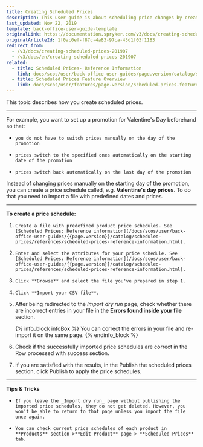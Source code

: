 ```yaml
---
title: Creating Scheduled Prices
description: This user guide is about scheduling price changes by creating product price schedules. This functionality is shipped with the Scheduled prices feature.
last_updated: Nov 22, 2019
template: back-office-user-guide-template
originalLink: https://documentation.spryker.com/v3/docs/creating-scheduled-prices-201907
originalArticleId: 1f0ac0ef-f87c-4a83-97ca-45d1f03f1183
redirect_from:
  - /v3/docs/creating-scheduled-prices-201907
  - /v3/docs/en/creating-scheduled-prices-201907
related:
  - title: Scheduled Prices- Reference Information
    link: docs/scos/user/back-office-user-guides/page.version/catalog/scheduled-prices/references/scheduled-prices-reference-information.html
  - title: Scheduled Prices Feature Overview
    link: docs/scos/user/features/page.version/scheduled-prices-feature-overview.html
---
```


This topic describes how you create scheduled prices.
***
For example, you want to set up a promotion for Valentine's Day beforehand so that:

*     you do not have to switch prices manually on the day of the promotion
*     prices switch to the specified ones automatically on the starting date of the promotion
*     prices switch back automatically on the last day of the promotion

Instead of changing prices manually on the starting day of the promotion, you can create a price schedule called,  e.g. **Valentine's day prices**. To do that you need to import a file with predefined dates and prices.

***

**To create a price schedule:**

1.     Create a file with predefined product price schedules. See [Scheduled Prices: Reference information](/docs/scos/user/back-office-user-guides/{{page.version}}/catalog/scheduled-prices/references/scheduled-prices-reference-information.html).
2.     Enter and select the attributes for your price schedule. See [Scheduled Prices: Reference information](/docs/scos/user/back-office-user-guides/{{page.version}}/catalog/scheduled-prices/references/scheduled-prices-reference-information.html).
3.     Click **Browse** and select the file you've prepared in step 1.
4.     Click **Import your CSV file**.
5. After being redirected to the _Import dry run_ page, check whether there are incorrect entries in your file in the **Errors found inside your file** section.

     {% info_block infoBox %}
You can correct the errors in your file and re-import it on the same page.
{% endinfo_block %}

6. Check if the successfully imported price schedules are correct in the Row processed with success section.

7. If you are satisfied with the results, in the Publish the scheduled prices section, click Publish to apply the price schedules.
***
**Tips & Tricks**
*     If you leave the _Import dry run_ page without publishing the imported price schedules, they do not get deleted. However, you won't be able to return to that page unless you import the file once again.
*     You can check current price schedules of each product in **Products** section >**Edit Product** page > **Scheduled Prices** tab.
